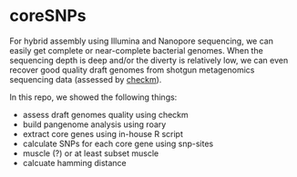 # coreSNPs

For hybrid assembly using Illumina and Nanopore sequencing, we can easily get complete or near-complete bacterial genomes. When the sequencing depth is deep and/or the diverty is relatively low, we can even recover good quality draft genomes from shotgun metagenomics sequencing data (assessed by [checkm](https://github.com/Ecogenomics/CheckM)). 

In this repo, we showed the following things:
- assess draft genomes quality using checkm
- build pangenome analysis using roary
- extract core genes using in-house R script
- calculate SNPs for each core gene using snp-sites
- muscle (?) or at least subset muscle
- calcuate hamming distance

